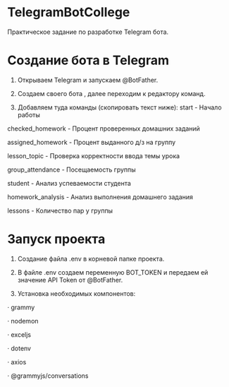 # TelegramBotCollege
Практическое задание по разработке Telegram бота.

# Создание бота в Telegram
1. Открываем Telegram и запускаем @BotFather.

2. Создаем своего бота , далее переходим к редактору команд.

3. Добавляем туда команды (скопировать текст ниже): 
start - Начало работы

checked_homework - Процент проверенных домашних заданий

assigned_homework - Процент выданного д/з на группу

lesson_topic - Проверка корректности ввода темы урока

group_attendance - Посещаемость группы

student - Анализ успеваемости студента

homework_analysis - Анализ выполнения домашнего задания

lessons - Количество пар у группы

# Запуск проекта
1. Создание файла .env в корневой папке проекта.
   
2. В файле .env создаем переменную BOT_TOKEN и передаем ей значение API Token от @BotFather.
   
3. Установка необходимых компонентов:

· grammy

· nodemon

· exceljs

· dotenv

· axios

· @grammyjs/conversations

